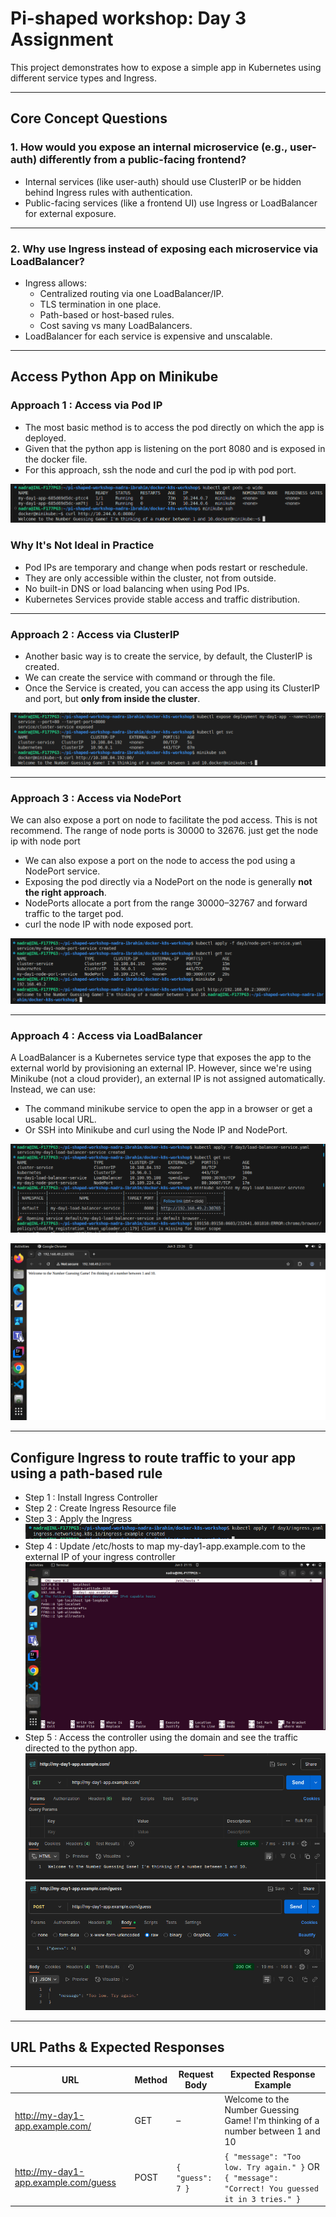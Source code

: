 # Pi-shaped workshop: Day 3 Assignment

This project demonstrates how to expose a simple app in Kubernetes using different service types and Ingress. 

---
## Core Concept Questions

### 1. How would you expose an internal microservice (e.g., user-auth) differently from a public-facing frontend?

- Internal services (like user-auth) should use ClusterIP or be hidden behind Ingress rules with authentication.
- Public-facing services (like a frontend UI) use Ingress or LoadBalancer for external exposure.

---

### 2. Why use Ingress instead of exposing each microservice via LoadBalancer?

- Ingress allows:
    - Centralized routing via one LoadBalancer/IP.
    - TLS termination in one place.
    - Path-based or host-based rules.
    - Cost saving vs many LoadBalancers.
- LoadBalancer for each service is expensive and unscalable.

---
## Access Python App on Minikube

### Approach 1 : Access via Pod IP

- The most basic method is to access the pod directly on which the app is deployed. 
- Given that the python app is listening on the port 8080 and is exposed in the docker file. 
- For this approach, ssh the node and curl the pod ip with pod port.

![alt text](screenshots/image.png)

### Why It's Not Ideal in Practice

- Pod IPs are temporary and change when pods restart or reschedule.
- They are only accessible within the cluster, not from outside.
- No built-in DNS or load balancing when using Pod IPs.
- Kubernetes Services provide stable access and traffic distribution.

---
### Approach 2 : Access via ClusterIP 

- Another basic way is to create the service, by default, the ClusterIP is created. 
- We can create the service with command or through the file. 
- Once the Service is created, you can access the app using its ClusterIP and port, but **only from inside the cluster**. 

![alt text](screenshots/image-1.png)

---
### Approach 3 : Access via NodePort

We can also expose a port on node to facilitate the pod access. This is not recommend. The range of node ports is 30000 to 32676. just get the node ip with node port

- We can also expose a port on the node to access the pod using a NodePort service. 
- Exposing the pod directly via a NodePort on the node is generally **not the right approach**.
- NodePorts allocate a port from the range 30000–32767 and forward traffic to the target pod.
- curl the node IP with node exposed port.

![alt text](screenshots/image-2.png)

---
### Approach 4 : Access via LoadBalancer

A LoadBalancer is a Kubernetes service type that exposes the app to the external world by provisioning an external IP. However, since we're using Minikube (not a cloud provider), an external IP is not assigned automatically. Instead, we can use:
- The command minikube service <service-name> to open the app in a browser or get a usable local URL.
- Or SSH into Minikube and curl using the Node IP and NodePort.

![alt text](screenshots/image-3.png)

![alt text](screenshots/image-8.png)

---
## Configure Ingress to route traffic to your app using a path-based rule 

- Step 1 : Install Ingress Controller 
- Step 2 : Create Ingress Resource file
- Step 3 : Apply the Ingress
![alt text](screenshots/image-6.png)
- Step 4 : Update /etc/hosts to map my-day1-app.example.com to the external IP of your ingress controller
![alt text](screenshots/image-9.png)
- Step 5 : Access the controller using the domain and see the traffic directed to the python app.
![alt text](screenshots/image-7.png)
![alt text](screenshots/image-4.png)

---
## URL Paths & Expected Responses
| URL                                         | Method | Request Body                        | Expected Response Example                              |
|---------------------------------------------|--------|-------------------------------------|--------------------------------------------------------|
| http://my-day1-app.example.com/             | GET    | –                                   | Welcome to the Number Guessing Game! I'm thinking of a number between 1 and 10 |
| http://my-day1-app.example.com/guess        | POST   | `{ "guess": 7 }`                    | `{ "message": "Too low. Try again." }` OR `{ "message": "Correct! You guessed it in 3 tries." }` |


